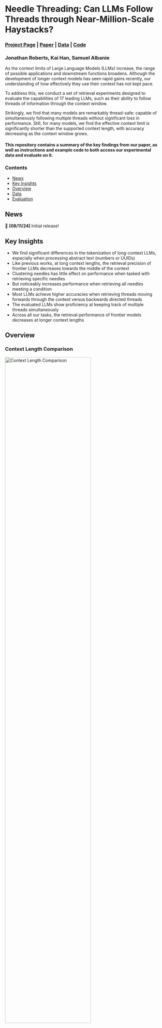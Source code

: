 # Needle Threading: Can LLMs Follow Threads through Near-Million-Scale Haystacks?

### [Project Page](https://needle-threading.github.io) | [Paper](https://arxiv.org/abs/) | [Data](https://huggingface.co/datasets/jonathan-roberts1/needle-threading) | [Code](https://github.com/jonathan-roberts1/needle-threading/)

### Jonathan Roberts, Kai Han, Samuel Albanie

As the context limits of Large Language Models (LLMs) increase, the range of possible applications and downstream functions broadens. Although the development of longer context models has seen rapid gains recently, our understanding of how effectively they use their context has not kept pace. 

To address this, we conduct a set of retrieval experiments designed to evaluate the capabilities of 17 leading LLMs, such as their ability to follow threads of information through the context window. 

Strikingly, we find that many models are remarkably thread-safe: capable of simultaneously following multiple threads without significant loss in performance. Still, for many models, we find the effective context limit is significantly shorter than the supported context length, with accuracy decreasing as the context window grows.

#### This repository contains a summary of the key findings from our paper, as well as instructions and example code to both access our experimental data and evaluate on it.
### Contents
  - [News](#news)
  - [Key Insights](#key-insights)
  - [Overview](#overview)
  - [Data](#data)
  - [Evaluation](#evaluation)

## News
🎉 **[08/11/24]** Initial release!

## Key Insights
- We find significant differences in the tokenization of long-context LLMs, especially when processing abstract text (numbers or UUIDs)
- Like previous works, at long context lengths, the retrieval precision of frontier LLMs decreases towards the middle of the context
- Clustering needles has little effect on performance when tasked with retrieving specific needles
- But noticeably increases performance when retrieving all needles meeting a condition
- Most LLMs achieve higher accuracies when retrieving threads moving forwards through the context versus backwards directed threads
- The evaluated LLMs show proficiency at keeping track of multiple threads simultaneously
- Across all our tasks, the retrieval performance of frontier models decreases at longer context lengths

## Overview

### Context Length Comparison
<img src="images/context_length_comparison_llama_essay.png" alt="Context Length Comparison" width="75%" />

### Tasks
<img src="images/schematic.png" alt="Tasks" width="75%" />

### Frontier models are remarkably thread-safe
<img src="images/thread_safe.png" alt="Frontier models are remarkably thread-safe" width="75%" />

### Aggregated Results
<img src="images/table.png" alt="Aggregated Results" width="75%" />

### Effective Context Length
**Single Needle** left, **Multiple Needles** right
<div style="display: flex; justify-content: space-between;">
    <img src="images/single_needle_contours.png" alt="Single Needle Contours" width="49%" />
    <img src="images/multi_needle_contour.png" alt="Multi Needle Contour" width="49%" />
</div>


## Data

Our experimental data can be accessed either using the HuggingFace datasets library or by manual download.

### Option 1: HuggingFace datasets
```python
from datasets import load_dataset

# task splits can be downloaded separately:
# splits = ['Single_Needle', 'Multi_Needle', 'Conditional_Needle', 'Single_Thread', 'Multi_Thread']
single_needle_dataset = load_dataset("jonathan-roberts1/needle-threading", split='Single_Needle')

"""
Dataset({
    features: ['id', 'haystack', 'keys', 'values', 'question', 'context_length', 'num_kv_pairs',
    'repeat_number', 'needle_depth', 'num_needles', 'needle_placement', 'conditional_character',
    'thread_length', 'thread_direction', 'num_threads'],
    num_rows: 660
})
Note the units of context_length are number of characters.
"""

# query individual questions
single_needle_dataset[5] # e.g., the 6th element
"""
{'id': 5, 'haystack': '{"e3e70682-c209-4cac-629f-6fbed82c07cd": "f728b4fa-4248-5e3a-0a5d-2f346baa9455",
"eb1...": "964a870c-7c87-9b74-1d87-8f9f9cdf5a86"}', 'keys': '247a8333-f7b0-b7d2-cda8-056c3d15eef7',
'values': '1759edc3-72ae-2244-8b01-63c1cd9d2b7d', 'question': 'Extract the value corresponding to
the specified key in the JSON object. Key: "247a83...-cda8-056c3d15eef7"\n Corresponding value: ',
'context_length': 2000, 'num_kv_pairs': 25, 'repeat_number': 0, 'needle_depth': '50', 'num_needles': 1,
'needle_placement': 'depthwise', 'conditional_character': 'N/A', 'thread_length': 1,
'thread_direction': 'N/A', 'num_threads': 0}
"""
```


### Option 2: Manual download

Directly downloading image files and question data from the needle-threading HuggingFace repository into the ```data``` directory in this repo.
```
cd data
wget https://huggingface.co/datasets/jonathan-roberts1/needle-threading/resolve/main/data_json.zip
unzip data_json.zip && rm data_json.zip
```
#### Expected structure
```
├── data
    ├── json_data
        ├── Single_Needle.json
        ├── Multiple_Needles.json
        ├── Conditional_Needles.json
        ├── Single_Threads.json
        ├── Multi_Threads.json
```

Note: ```data_json/``` needs to be downloaded.


## Evaluation

### Single Needle example inference using Gemini 1.5 Flash
```python
from datasets import load_dataset
import vertexai
from vertexai.preview.generative_models import GenerativeModel
from tqdm import tqdm
import pandas as pd
from ast import literal_eval

project_id = "YOUR_PROJECT_ID"
region = "REGION" # eg "us-central1"
model_name = "gemini-1.5-flash-preview-0514"

dataset = load_dataset("jonathan-roberts1/needle-threading", 
    split="Single_Needle") # optional: set cache_dir="PATH/TO/MY/CACHE/DIR"

# dataframe to store results
output_df = pd.DataFrame(columns=["Question_ID", "Output", "Answer", "Correct?"])

# Initialise generative multimodal model
vertexai.init(project=project_id, location=region)
generative_multimodal_model = GenerativeModel(model_name)
config = {
        "max_output_tokens": 100,
        "temperature": 0,
        "top_k": 1
    }

# Iterate over questions
for idx, item in tqdm(enumerate(dataset)):

    if idx == 10:
        break

    question = item['question']
    haystack = item['haystack']
    # see our paper the specific prompt structure we use
    prompt = haystack + '\n' + question
    model_response = generative_multimodal_model.generate_content(contents=prompt,
                                                            generation_config=config).text
    model_response.strip()
    model_response = literal_eval(model_response)

    answer = item['values']

    # evaluate answer
    model_answer = model_response[0:len(str(answer))]
    correct = model_answer == str(answer)

    # store results
    results_row = {"Question_ID": item['id'], "Output": model_response,
                    "Answer": answer, "Correct?": correct}
    output_df = pd.concat([output_df, pd.DataFrame([results_row])], ignore_index=True)

    # save output
    #output_df.to_csv("PATH/TO/SAVE/DIR", index=False)

# compute accuracy
accuracy = output_df["Correct?"].mean()
    
print(f"{model_name} Single_Needle: {100 * accuracy:.2f}%")
```













